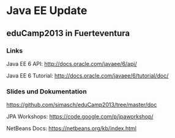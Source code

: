 # Java EE Update
## eduCamp2013 in Fuerteventura

### Links
Java EE 6 API: http://docs.oracle.com/javaee/6/api/

Java EE 6 Tutorial: http://docs.oracle.com/javaee/6/tutorial/doc/

### Slides und Dokumentation
https://github.com/simasch/eduCamp2013/tree/master/doc

JPA Workshops: https://code.google.com/p/jpaworkshop/

NetBeans Docs: https://netbeans.org/kb/index.html
